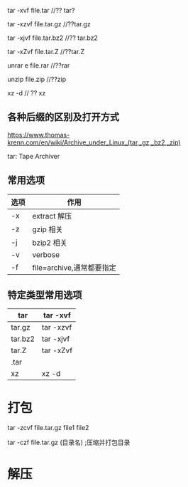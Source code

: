tar -xvf file.tar //?? tar?

tar -xzvf file.tar.gz //??tar.gz

tar -xjvf file.tar.bz2   //?? tar.bz2

tar -xZvf file.tar.Z   //??tar.Z

unrar e file.rar //??rar

unzip file.zip //??zip


xz -d  // ?? xz

## 各种后缀的区别及打开方式

https://www.thomas-krenn.com/en/wiki/Archive_under_Linux_(tar,_gz,_bz2,_zip)

tar: Tape Archiver

## 常用选项

选项 | 作用
---|---
-x | extract 解压
-z | gzip 相关
-j | bzip2 相关
-v | verbose
-f | file=archive,通常都要指定

## 特定类型常用选项

tar | tar -xvf
----|---------
tar.gz | tar -xzvf
tar.bz2 | tar -xjvf
tar.Z | tar -xZvf
.tar | 
xz | xz -d

# 打包

tar -zcvf  file.tar.gz  file1  file2

tar -czf file.tar.gz (目录名)  ;压缩并打包目录

# 解压

